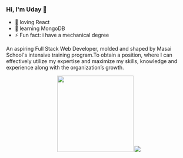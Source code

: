 ### Hi, I'm Uday 👋

<!-- <img src="https://github.com/udaykiran199715/udaykiran199715/blob/master/mern-stack.png" width="800" height="250" /> -->

- 🔭 loving React
- 🌱 learning MongoDB
- ⚡ Fun fact: i have a mechanical degree

<font theme='green'> An aspiring Full Stack Web Developer, molded and shaped by Masai School's intensive training program.To obtain a position, where I can effectively utilize my expertise and maximize my skills, knowledge and experience along with the organization’s growth.</font>

<p align='center'>
  <img src="https://github-readme-stats.vercel.app/api?username=udaykiran199715&theme=dark&show_icons=true&count_private=true" height="207px" /> 
  <img src="https://github-readme-stats.vercel.app/api/top-langs/?username=udaykiran199715&theme=dark"/>

</P>


